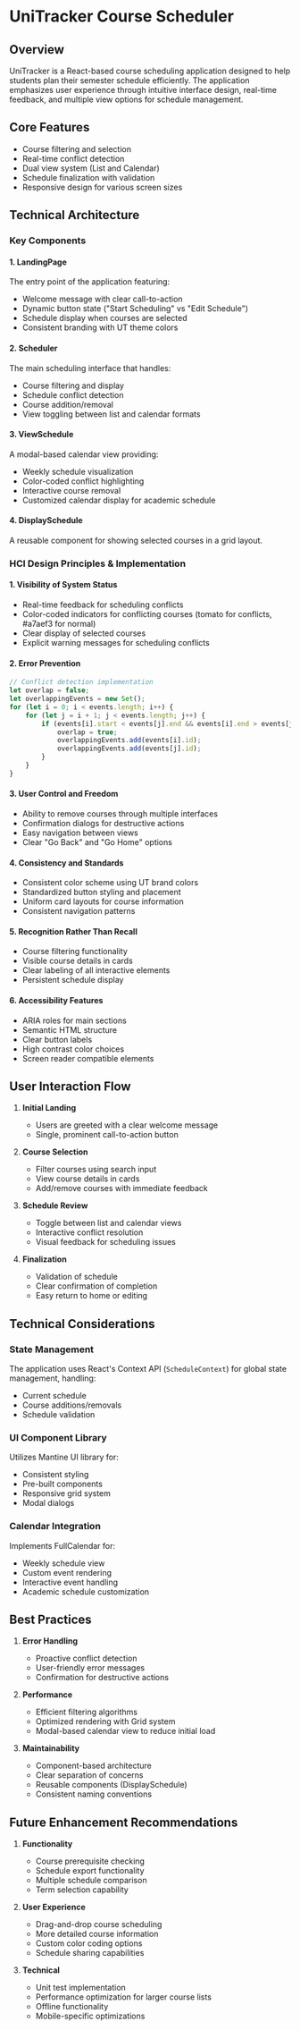 # UniTracker Course Scheduler
## Overview
UniTracker is a React-based course scheduling application designed to help students plan their semester schedule efficiently. The application emphasizes user experience through intuitive interface design, real-time feedback, and multiple view options for schedule management.

## Core Features
- Course filtering and selection
- Real-time conflict detection
- Dual view system (List and Calendar)
- Schedule finalization with validation
- Responsive design for various screen sizes

## Technical Architecture

### Key Components

#### 1. LandingPage
The entry point of the application featuring:
- Welcome message with clear call-to-action
- Dynamic button state ("Start Scheduling" vs "Edit Schedule")
- Schedule display when courses are selected
- Consistent branding with UT theme colors

#### 2. Scheduler
The main scheduling interface that handles:
- Course filtering and display
- Schedule conflict detection
- Course addition/removal
- View toggling between list and calendar formats

#### 3. ViewSchedule
A modal-based calendar view providing:
- Weekly schedule visualization
- Color-coded conflict highlighting
- Interactive course removal
- Customized calendar display for academic schedule

#### 4. DisplaySchedule
A reusable component for showing selected courses in a grid layout.

### HCI Design Principles & Implementation

#### 1. Visibility of System Status
- Real-time feedback for scheduling conflicts
- Color-coded indicators for conflicting courses (tomato for conflicts, #a7aef3 for normal)
- Clear display of selected courses
- Explicit warning messages for scheduling conflicts

#### 2. Error Prevention
```javascript
// Conflict detection implementation
let overlap = false;
let overlappingEvents = new Set();
for (let i = 0; i < events.length; i++) {
    for (let j = i + 1; j < events.length; j++) {
        if (events[i].start < events[j].end && events[i].end > events[j].start) {
            overlap = true;
            overlappingEvents.add(events[i].id);
            overlappingEvents.add(events[j].id);
        }
    }
}
```

#### 3. User Control and Freedom
- Ability to remove courses through multiple interfaces
- Confirmation dialogs for destructive actions
- Easy navigation between views
- Clear "Go Back" and "Go Home" options

#### 4. Consistency and Standards
- Consistent color scheme using UT brand colors
- Standardized button styling and placement
- Uniform card layouts for course information
- Consistent navigation patterns

#### 5. Recognition Rather Than Recall
- Course filtering functionality
- Visible course details in cards
- Clear labeling of all interactive elements
- Persistent schedule display

#### 6. Accessibility Features
- ARIA roles for main sections
- Semantic HTML structure
- Clear button labels
- High contrast color choices
- Screen reader compatible elements

## User Interaction Flow

1. **Initial Landing**
   - Users are greeted with a clear welcome message
   - Single, prominent call-to-action button

2. **Course Selection**
   - Filter courses using search input
   - View course details in cards
   - Add/remove courses with immediate feedback

3. **Schedule Review**
   - Toggle between list and calendar views
   - Interactive conflict resolution
   - Visual feedback for scheduling issues

4. **Finalization**
   - Validation of schedule
   - Clear confirmation of completion
   - Easy return to home or editing

## Technical Considerations

### State Management
The application uses React's Context API (`ScheduleContext`) for global state management, handling:
- Current schedule
- Course additions/removals
- Schedule validation

### UI Component Library
Utilizes Mantine UI library for:
- Consistent styling
- Pre-built components
- Responsive grid system
- Modal dialogs

### Calendar Integration
Implements FullCalendar for:
- Weekly schedule view
- Custom event rendering
- Interactive event handling
- Academic schedule customization

## Best Practices

1. **Error Handling**
   - Proactive conflict detection
   - User-friendly error messages
   - Confirmation for destructive actions

2. **Performance**
   - Efficient filtering algorithms
   - Optimized rendering with Grid system
   - Modal-based calendar view to reduce initial load

3. **Maintainability**
   - Component-based architecture
   - Clear separation of concerns
   - Reusable components (DisplaySchedule)
   - Consistent naming conventions

## Future Enhancement Recommendations

1. **Functionality**
   - Course prerequisite checking
   - Schedule export functionality
   - Multiple schedule comparison
   - Term selection capability

2. **User Experience**
   - Drag-and-drop course scheduling
   - More detailed course information
   - Custom color coding options
   - Schedule sharing capabilities

3. **Technical**
   - Unit test implementation
   - Performance optimization for larger course lists
   - Offline functionality
   - Mobile-specific optimizations
